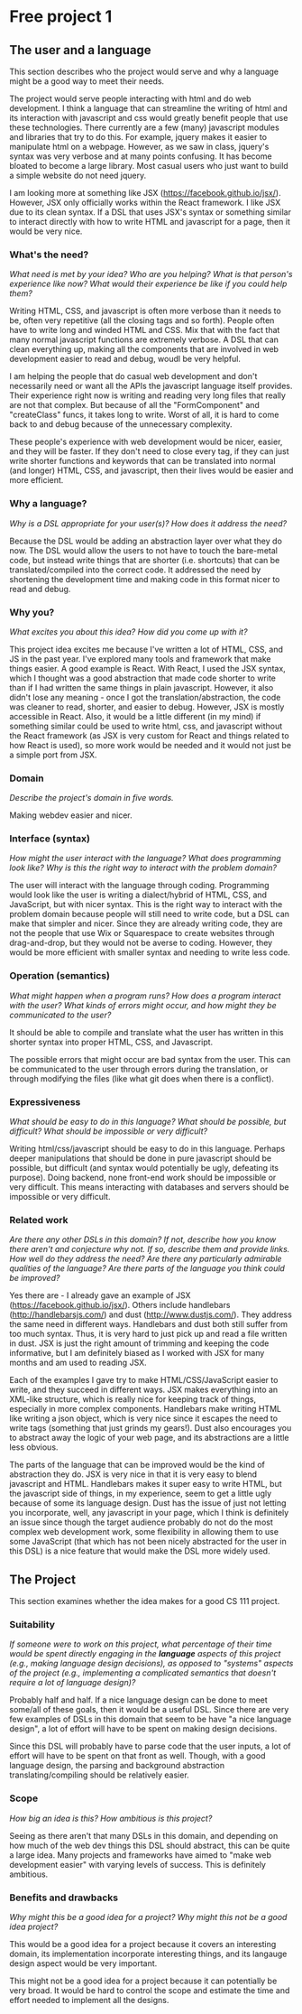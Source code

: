 # Free project 1

## The user and a language
This section describes who the project would serve and why a language might be a
good way to meet their needs.

The project would serve people interacting with html and do web development. I
think a language that can streamline the writing of html and its interaction
with javascript and css would greatly benefit people that use these
technologies. There currently are a few (many) javascript modules and libraries
that try to do this. For example, jquery makes it easier to manipulate html on
a webpage. However, as we saw in class, jquery's syntax was very verbose and
at many points confusing. It has become bloated to become a large library. Most
casual users who just want to build a simple website do not need jquery.

I am looking more at something like JSX (https://facebook.github.io/jsx/).
However, JSX only officially works within the React framework. I like JSX due to
its clean syntax. If a DSL that uses JSX's syntax or something similar to
interact directly with how to write HTML and javascript for a page, then it
would be very nice.

### What's the need?
_What need is met by your idea? Who are you helping? What is that person's
experience like now? What would their experience be like if you could help
them?_

Writing HTML, CSS, and javascript is often more verbose than it needs to be,
often very repetitive (all the closing tags and so forth). People often have to
write long and winded HTML and CSS. Mix that with the fact that many normal
javascript functions are extremely verbose. A DSL that can clean everything up,
making all the components that are involved in web development easier to read
and debug, woudl be very helpful.

I am helping the people that do casual web development and don't necessarily
need or want all the APIs the javascript language itself provides. Their
experience right now is writing and reading very long files that really are not
that complex. But because of all the "FormComponent" and "createClass" funcs,
it takes long to write. Worst of all, it is hard to come back to and debug
because of the unnecessary complexity.

These people's experience with web development would be nicer, easier, and they
will be faster. If they don't need to close every tag, if they can just write
shorter functions and keywords that can be translated into normal (and longer)
HTML, CSS, and javascript, then their lives would be easier and more efficient.

### Why a language?
_Why is a DSL appropriate for your user(s)? How does it address the need?_

Because the DSL would be adding an abstraction layer over what they do now. The
DSL would allow the users to not have to touch the bare-metal code, but instead
write things that are shorter (i.e. shortcuts) that can be translated/compiled
into the correct code. It addressed the need by shortening the development time
and making code in this format nicer to read and debug.

### Why you?
_What excites you about this idea? How did you come up with it?_

This project idea excites me because I've written a lot of HTML, CSS, and JS in
the past year. I've explored many tools and framework that make things easier.
A good example is React. With React, I used the JSX syntax, which I thought was
a good abstraction that made code shorter to write than if I had written the
same things in plain javascript. However, it also didn't lose any meaning - once
I got the translation/abstraction, the code was cleaner to read, shorter, and
easier to debug. However, JSX is mostly accessible in React. Also, it would be
a little different (in my mind) if something similar could be used to write
html, css, and javascript without the React framework (as JSX is very custom for
React and things related to how React is used), so more work would be needed and
it would not just be a simple port from JSX.

### Domain
_Describe the project's domain in five words._

Making webdev easier and nicer.

### Interface (syntax)
_How might the user interact with the language? What does programming look
like? Why is this the right way to interact with the problem domain?_

The user will interact with the language through coding. Programming would look
like the user is writing a dialect/hybrid of HTML, CSS, and JavaScript, but with
nicer syntax. This is the right way to interact with the problem domain because
people will still need to write code, but a DSL can make that simpler and nicer.
Since they are already writing code, they are not the people that use Wix or
Squarespace to create websites through drag-and-drop, but they would not be
averse to coding. However, they would be more efficient with smaller syntax and
needing to write less code.

### Operation (semantics)
_What might happen when a program runs? How does a program interact with the
user? What kinds of errors might occur, and how might they be communicated to
the user?_

It should be able to compile and translate what the user has written in this
shorter syntax into proper HTML, CSS, and Javascript.

The possible errors that might occur are bad syntax from the user. This can be
communicated to the user through errors during the translation, or through
modifying the files (like what git does when there is a conflict).

### Expressiveness
_What should be easy to do in this language? What should be possible, but
difficult? What should be impossible or very difficult?_

Writing html/css/javascript should be easy to do in this language. Perhaps
deeper manipulations that should be done in pure javascript should be possible,
but difficult (and syntax would potentially be ugly, defeating its purpose).
Doing backend, none front-end work should be impossible or very difficult. This
means interacting with databases and servers should be impossible or very
difficult.

### Related work
_Are there any other DSLs in this domain? If not, describe how you know there
aren't and conjecture why not. If so, describe them and provide links. How well
do they address the need? Are there any particularly admirable qualities of the
language? Are there parts of the language you think could be improved?_

Yes there are - I already gave an example of JSX
(https://facebook.github.io/jsx/). Others include handlebars
(http://handlebarsjs.com/) and dust (http://www.dustjs.com/). They address the
same need in different ways. Handlebars and dust both still suffer from too much
syntax. Thus, it is very hard to just pick up and read a file written in dust.
JSX is just the right amount of trimming and keeping the code informative, but I
am definitely biased as I worked with JSX for many months and am used to reading
JSX.

Each of the examples I gave try to make HTML/CSS/JavaScript easier to write, and
they succeed in different ways. JSX makes everything into an XML-like structure,
which is really nice for keeping track of things, especially in more complex
components. Handlebars make writing HTML like writing a json object, which is
very nice since it escapes the need to write tags (something that just grinds my
gears!). Dust also encourages you to abstract away the logic of your web page,
and its abstractions are a little less obvious.

The parts of the language that can be improved would be the kind of abstraction
they do. JSX is very nice in that it is very easy to blend javascript and HTML.
Handlebars makes it super easy to write HTML, but the javascript side of things,
in my experience, seem to get a little ugly because of some its language design.
Dust has the issue of just not letting you incorporate, well, any javascript in
your page, which I think is definitely an issue since though the target audience
probably do not do the most complex web development work, some flexibility in
allowing them to use some JavaScript (that which has not been nicely abstracted
for the user in this DSL) is a nice feature that would make the DSL more widely
used.

## The Project
This section examines whether the idea makes for a good CS 111 project.


### Suitability
_If someone were to work on this project, what percentage of their time would be
spent directly engaging in the **language** aspects of this project (e.g.,
making language design decisions), as opposed to "systems" aspects of the
project (e.g., implementing a complicated semantics that doesn't require a lot
of language design)?_

Probably half and half. If a nice language design can be done to meet some/all
of these goals, then it would be a useful DSL. Since there are very few examples
of DSLs in this domain that seem to be have "a nice language design", a lot of
effort will have to be spent on making design decisions.

Since this DSL will probably have to parse code that the user inputs, a lot of
effort will have to be spent on that front as well. Though, with a good language
design, the parsing and background abstraction translating/compiling should be
relatively easier.

### Scope
_How big an idea is this? How ambitious is this project?_

Seeing as there aren't that many DSLs in this domain, and depending on how much
of the web dev things this DSL should abstract, this can be quite a large idea.
Many projects and frameworks have aimed to "make web development easier" with
varying levels of success. This is definitely ambitious.

### Benefits and drawbacks
_Why might this be a good idea for a project? Why might this not be a good idea
project?_

This would be a good idea for a project because it covers an interesting domain,
its implementation incorporate interesting things, and its langauge design
aspect would be very important.

This might not be a good idea for a project because it can potentially be very
broad. It would be hard to control the scope and estimate the time and effort
needed to implement all the designs.
